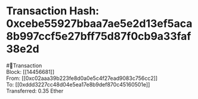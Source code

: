 
Transaction Hash: 0xcebe55927bbaa7ae5e2d13ef5aca8b997ccf5e27bff75d87f0cb9a33faf38e2d
====================================================================================
  
#💸Transaction  
Block: [[14456681]]  
From: [[0xc02aaa39b223fe8d0a0e5c4f27ead9083c756cc2]]  
To: [[0xddd3227cc48d04e5ea17e8b9def870c45160501e]]  
Transferred: 0.35 Ether